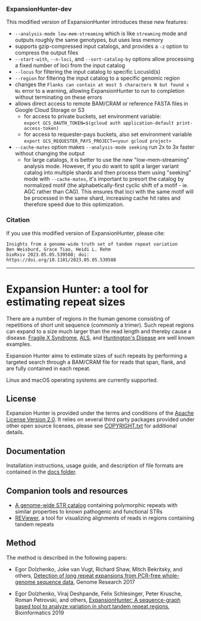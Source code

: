 ### ExpansionHunter-dev

This modified version of ExpansionHunter introduces these new features:

- `--analysis-mode low-mem-streaming` which is like `streaming` mode and outputs roughly the same genotypes, but uses less memory 
- supports gzip-compressed input catalogs, and provides a `-z` option to compress the output files
- `--start-with`, `--n-loci`, and `--sort-catalog-by` options allow processing a fixed number of loci from the input catalog
- `--locus` for filtering the input catalog to specific LocusId(s) 
- `--region` for filtering the input catalog to a specific genomic region
- changes the `Flanks can contain at most 5 characters N but found x Ns` error to a warning, allowing ExpansionHunter to run to completion without terminating on these errors
- allows direct access to remote BAM/CRAM or reference FASTA files in Google Cloud Storage or S3
  - for access to private buckets, set environment variable:  
    `export GCS_OAUTH_TOKEN=$(gcloud auth application-default print-access-token)`
  - for access to requester-pays buckets, also set environment variable  
    `export GCS_REQUESTER_PAYS_PROJECT=<your gcloud project>`
- `--cache-mates` option makes `--analysis-mode seeking` run 2x to 3x faster without changing the output
  - for large catalogs, it is better to use the new "low-mem-streaming" analysis mode. However, if you do want to split a larger variant catalog into multiple shards and then process them using "seeking" mode with `--cache-mates`, it's important to presort the catalog by normalized motif (the alphabetically-first cyclic shift of a motif - ie. AGC rather than CAG). This ensures that loci with the same motif will be processed in the same shard, increasing cache hit rates and therefore speed due to this optimization.


### Citation
If you use this modified version of ExpansionHunter, please cite:
```
Insights from a genome-wide truth set of tandem repeat variation
Ben Weisburd, Grace Tiao, Heidi L. Rehm
bioRxiv 2023.05.05.539588; doi: https://doi.org/10.1101/2023.05.05.539588
```

---


# Expansion Hunter: a tool for estimating repeat sizes

There are a number of regions in the human genome consisting of repetitions of
short unit sequence (commonly a trimer). Such repeat regions can expand to a
size much larger than the read length and thereby cause a disease.
[Fragile X Syndrome](https://en.wikipedia.org/wiki/Fragile_X_syndrome),
[ALS](https://en.wikipedia.org/wiki/Amyotrophic_lateral_sclerosis), and
[Huntington's Disease](https://en.wikipedia.org/wiki/Huntington%27s_disease)
are well known examples.

Expansion Hunter aims to estimate sizes of such repeats by performing a targeted
search through a BAM/CRAM file for reads that span, flank, and are fully
contained in each repeat.

Linux and macOS operating systems are currently supported.

## License

Expansion Hunter is provided under the terms and conditions of the
[Apache License Version 2.0](LICENSE.txt). It relies on several third party
packages provided under other open source licenses, please see
[COPYRIGHT.txt](COPYRIGHT.txt) for additional details.

## Documentation

Installation instructions, usage guide, and description of file formats are
contained in the [docs folder](docs/01_Introduction.md).

## Companion tools and resources

- [A genome-wide STR catalog](https://github.com/Illumina/RepeatCatalogs)
  containing polymorphic repeats with similar properties to known pathogenic and
  functional STRs
- [REViewer](https://github.com/Illumina/REViewer), a tool for visualizing
  alignments of reads in regions containing tandem repeats

## Method

The method is described in the following papers:

- Egor Dolzhenko, Joke van Vugt, Richard Shaw, Mitch Bekritsky, and others,
  [Detection of long repeat expansions from PCR-free whole-genome sequence data](http://genome.cshlp.org/content/27/11/1895),
  Genome Research 2017

- Egor Dolzhenko, Viraj Deshpande, Felix Schlesinger, Peter Krusche, Roman Petrovski, and others,
[ExpansionHunter: A sequence-graph based tool to analyze variation in short tandem repeat regions](https://academic.oup.com/bioinformatics/article/doi/10.1093/bioinformatics/btz431/5499079),
Bioinformatics 2019
